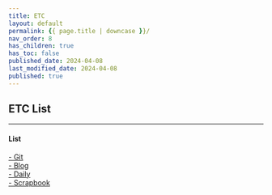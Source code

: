 ```yaml
---
title: ETC
layout: default
permalink: {{ page.title | downcase }}/
nav_order: 8
has_children: true
has_toc: false
published_date: 2024-04-08
last_modified_date: 2024-04-08
published: true
---
```


## ETC List

---

#### List
<a href="https://pozuhtuhv.github.io/git">
    <span style="font-size:14px;">- Git</span>
</a><br>
<a href="https://pozuhtuhv.github.io/blog">
    <span style="font-size:14px;">- Blog</span>
</a><br>
<a href="https://pozuhtuhv.github.io/daily">
    <span style="font-size:14px;">- Daily</span>
</a><br>
<a href="https://pozuhtuhv.github.io/scrapbook">
    <span style="font-size:14px;">- Scrapbook</span>
</a><br>


<!-- \- [Daily](https://pozuhtuhv.github.io/daily) -->
<!-- \- [Blog](https://pozuhtuhv.github.io/blog) -->
<!-- \- [Git](https://pozuhtuhv.github.io/git) -->